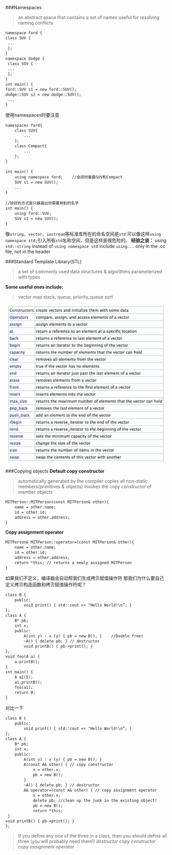 ###Namespaces
>an abstract space that contains a set of names
>useful for resolving naming conflicts

```
namespace ford {
class SUV {
 ...
 };
}
namespace dodge {
 class SUV {
 ...
 };
}
int main() {
ford::SUV s1 = new ford::SUV();
dodge::SUV s2 = new dodge::SUV();
 ...
}
```

使用namespaces时要注意
```
namespaces ford{
	class SUV{
    	...
    };
    class Compact{
    	...
    };
}

int main() {
	using namespace ford;    //会同时暴露SUV和Compact
    SUV s1 = new SUV();
    ...
}

//较好的方式是只暴露出你需要用到的名字
int main() {
	using ford::SUV;
    SUV s1 = new SUV();
}
```
像`string, vector, iostream`等标准库所在的命名空间是`std`
可以像这样`using namespace std;`引入所有`std`名称空间，但是这样是很危险的。
**经验之谈：**
using `std::string` instead of `using namespace std`
include `using...` only in the .cc file, not in the header

###Standard Template Library(STL)
>a set of commonly used data structures & algorithms
>parameterized with types

**Some useful ones include:**
>vector
>map
>stack, queue, priority_queue
>sort

![STL](./img/STL.png "STL")

###Copying objects
**Default copy constructor**
>automatically generated by the compiler
>copies all non-static members(primitives & objects)
>invokes the copy constructor of member objects

```
MITPerson::MITPerson(const MITPerson& other){
	name = other.name;
	id = other.id;
	address = other.address;
}
```

**Copy assignment operator**
```
MITPerson& MITPerson::operator=(const MITPerson& other){
	name = other.name;
	id = other.id;
	address = other.address;
    return *this; // returns a newly assigned MITPerson
}
```
如果我们不定义，编译器会自动帮我们生成拷贝赋值操作符
那我们为什么要自己定义拷贝构造函数和拷贝赋值操作符呢？
```
class B {
	public:
		void print() { std::cout << "Hello World!\n”; }
};
class A {
	B* pb;
	int x;
 	public:
		A(int y) : x (y) { pb = new B(); }    //Double free!
		~A() { delete pb; } // destructor
		void printB() { pb->print(); }
};
void foo(A a) {
	a.printB();
}
int main() {
	A a1(5);
	a1.printB();
	foo(a1);
	return 0;
}
```
对比一下
```
class B {
	public:
		void print() { std::cout << "Hello World!\n”; }
};
class A {
	B* pb;
	int x;
	public:
		A(int y) : x (y) { pb = new B(); }
		A(const A& other) { // copy constructor
			x = other.x;
			pb = new B();
		}
		~A() { delete pb; } // destructor
		A& operator=(const A& other) { // copy assignment operator
			x = other.x;
            delete pb; //clean up the junk in the existing object!
			pb = new B();
			return *this;
 }
void printB() { pb->print(); }
};
```
>If you define any one of the three in a class, then you
>should define all three (you will probably need them!)
>*destructor*
>*copy constructor*
>*copy assignment operator*
